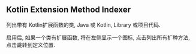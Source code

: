 ## Kotlin Extension Method Indexer

列出带有 Kotlin扩展函数的类, Java 或 Kotlin, Library 或项目代码.

启用后, 如果一个类有扩展函数, 将在左侧显示一个图标, 点击列出所有扩种方法, 点击跳转到定义位置.
